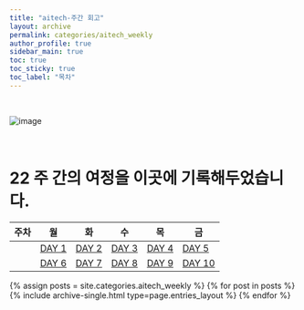 ```yaml
---
title: "aitech-주간 회고"
layout: archive
permalink: categories/aitech_weekly
author_profile: true
sidebar_main: true
toc: true
toc_sticky: true
toc_label: "목차"
---
```


<br>

![image](../../../image/aitech.png)

<br>

# 22 주 간의 여정을 이곳에 기록해두었습니다.

| 주차  | 월   | 화   | 수   | 목   | 금   |
|-----|-----|-----|-----|-----|-----|
||[DAY 1](https://yunjinchoidev.github.io/aitech_daily/post-day1/)|[DAY 2](https://yunjinchoidev.github.io/aitech_daily/post-day2/)|[DAY 3](https://yunjinchoidev.github.io/aitech_daily/post-day3/)|[DAY 4](https://yunjinchoidev.github.io/aitech_daily/post-day4/)|[DAY 5](https://yunjinchoidev.github.io/aitech_daily/post-day5/)|
||[DAY 6](https://yunjinchoidev.github.io/aitech_daily/post-day6/)|[DAY 7](https://yunjinchoidev.github.io/aitech_daily/post-day2/)|[DAY 8](https://yunjinchoidev.github.io/aitech_daily/post-day8/)|[DAY 9](https://yunjinchoidev.github.io/aitech_daily/post-day9/)|[DAY 10](https://yunjinchoidev.github.io/aitech_daily/post-day10/)|







{% assign posts = site.categories.aitech_weekly %}
{% for post in posts %} {% include archive-single.html type=page.entries_layout %} {% endfor %}